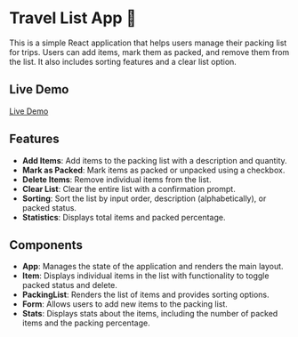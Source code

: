# Travel List App 🧳
This is a simple React application that helps users manage their packing list for trips. Users can add items, mark them as packed, and remove them from the list. It also includes sorting features and a clear list option.

## Live Demo
[Live Demo](https://react-projects-p2oj.vercel.app/)

## Features

- **Add Items**: Add items to the packing list with a description and quantity.
- **Mark as Packed**: Mark items as packed or unpacked using a checkbox.
- **Delete Items**: Remove individual items from the list.
- **Clear List**: Clear the entire list with a confirmation prompt.
- **Sorting**: Sort the list by input order, description (alphabetically), or packed status.
- **Statistics**: Displays total items and packed percentage.

## Components

- **App**: Manages the state of the application and renders the main layout.
- **Item**: Displays individual items in the list with functionality to toggle packed status and delete.
- **PackingList**: Renders the list of items and provides sorting options.
- **Form**: Allows users to add new items to the packing list.
- **Stats**: Displays stats about the items, including the number of packed items and the packing percentage.



